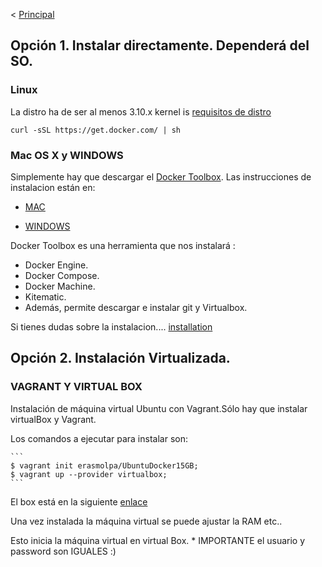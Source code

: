 <  [Principal](https://github.com/erasmolpa/dockerLab/blob/master/Principal.md)

## Opción 1. Instalar directamente. Dependerá del SO.

### Linux

La distro ha de ser  al menos 3.10.x kernel is [requisitos de distro](https://docs.docker.com/installation/binaries/#check-kernel-dependencies)

```
curl -sSL https://get.docker.com/ | sh
```

### Mac OS X y WINDOWS 

Simplemente hay que descargar el [Docker Toolbox](https://www.docker.com/products/docker-toolbox). Las instrucciones de instalacion están en: 

* [MAC](https://docs.docker.com/installation/mac/)

* [WINDOWS](https://docs.docker.com/engine/installation/windows/)


Docker Toolbox es una herramienta que nos instalará :

* Docker Engine.
* Docker Compose.
* Docker Machine.
* Kitematic.
* Además, permite descargar e instalar git y Virtualbox.

Si tienes dudas sobre la instalacion.... [installation](https://docs.docker.com/installation/)

## Opción 2. Instalación Virtualizada.

### VAGRANT Y VIRTUAL BOX

   Instalación de máquina virtual Ubuntu con Vagrant.Sólo hay que instalar virtualBox y Vagrant.
   
   Los comandos a ejecutar para instalar son:
    
    ```
    $ vagrant init erasmolpa/UbuntuDocker15GB;
    $ vagrant up --provider virtualbox;
    ```
   El box está en la siguiente [enlace](https://atlas.hashicorp.com/erasmolpa/boxes/UbuntuDocker15GB)
   
   Una vez instalada la máquina virtual se puede ajustar la RAM etc..
   
   Esto inicia la máquina virtual en virtual Box.
     * IMPORTANTE el usuario y password son IGUALES :) 
